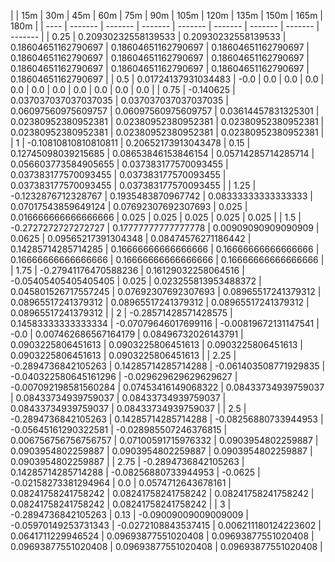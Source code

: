 | | 15m | 30m | 45m | 60m | 75m | 90m | 105m | 120m | 135m | 150m | 165m | 180m | 
| ---- | ------- | ------- | ------- | ------- | ------- | ------- | ------- | ------- |
| 0.25 | 0.20930232558139533 | 0.20930232558139533 | 0.18604651162790697 | 0.18604651162790697 | 0.18604651162790697 | 0.18604651162790697 | 0.18604651162790697 | 0.18604651162790697 | 0.18604651162790697 | 0.18604651162790697 | 0.18604651162790697 | 0.18604651162790697 | 
| 0.5 | 0.01724137931034483 | -0.0 | 0.0 | 0.0 | 0.0 | 0.0 | 0.0 | 0.0 | 0.0 | 0.0 | 0.0 | 0.0 | 
| 0.75 | -0.140625 | 0.037037037037037035 | 0.037037037037037035 | 0.06097560975609757 | 0.06097560975609757 | 0.03614457831325301 | 0.02380952380952381 | 0.02380952380952381 | 0.02380952380952381 | 0.02380952380952381 | 0.02380952380952381 | 0.02380952380952381 | 
| 1 | -0.10810810810810811 | 0.20652173913043478 | 0.15 | 0.12745098039215685 | 0.08653846153846154 | 0.05714285714285714 | 0.056603773584905655 | 0.037383177570093455 | 0.037383177570093455 | 0.037383177570093455 | 0.037383177570093455 | 0.037383177570093455 | 
| 1.25 | -0.1232876712328767 | 0.1935483870967742 | 0.08333333333333333 | 0.07017543859649124 | 0.07692307692307693 | 0.025 | 0.016666666666666666 | 0.025 | 0.025 | 0.025 | 0.025 | 0.025 | 
| 1.5 | -0.2727272727272727 | 0.17777777777777778 | 0.00909090909090909 | 0.0625 | 0.09565217391304348 | 0.08474576271186442 | 0.14285714285714285 | 0.16666666666666666 | 0.16666666666666666 | 0.16666666666666666 | 0.16666666666666666 | 0.16666666666666666 | 
| 1.75 | -0.27941176470588236 | 0.16129032258064516 | -0.05405405405405405 | 0.025 | 0.023255813953488372 | 0.045801526717557245 | 0.07692307692307693 | 0.08965517241379312 | 0.08965517241379312 | 0.08965517241379312 | 0.08965517241379312 | 0.08965517241379312 | 
| 2 | -0.28571428571428575 | 0.14583333333333334 | -0.07079646017699116 | -0.00819672131147541 | -0.0 | 0.007462686567164179 | 0.08496732026143791 | 0.0903225806451613 | 0.0903225806451613 | 0.0903225806451613 | 0.0903225806451613 | 0.0903225806451613 | 
| 2.25 | -0.2894736842105263 | 0.14285714285714288 | -0.061403508771929835 | -0.040322580645161296 | -0.029629629629629627 | -0.007092198581560284 | 0.07453416149068322 | 0.08433734939759037 | 0.08433734939759037 | 0.08433734939759037 | 0.08433734939759037 | 0.08433734939759037 | 
| 2.5 | -0.2894736842105263 | 0.14285714285714288 | -0.08256880733944953 | -0.05645161290322581 | -0.028985507246376815 | 0.006756756756756757 | 0.07100591715976332 | 0.0903954802259887 | 0.0903954802259887 | 0.0903954802259887 | 0.0903954802259887 | 0.0903954802259887 | 
| 2.75 | -0.2894736842105263 | 0.14285714285714288 | -0.08256880733944953 | -0.0625 | -0.02158273381294964 | 0.0 | 0.0574712643678161 | 0.08241758241758242 | 0.08241758241758242 | 0.08241758241758242 | 0.08241758241758242 | 0.08241758241758242 | 
| 3 | -0.2894736842105263 | 0.13 | -0.09009009009009009 | -0.05970149253731343 | -0.0272108843537415 | 0.006211180124223602 | 0.0641711229946524 | 0.09693877551020408 | 0.09693877551020408 | 0.09693877551020408 | 0.09693877551020408 | 0.09693877551020408 | 
